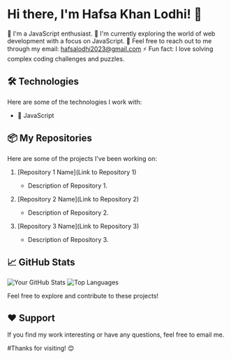# Hi there, I'm Hafsa Khan Lodhi! 👋

🚀 I'm a JavaScript enthusiast.
🌱 I'm currently exploring the world of web development with a focus on JavaScript.
💬 Feel free to reach out to me through my email: hafsalodhi2023@gmail.com
⚡ Fun fact: I love solving complex coding challenges and puzzles.

## 🛠️ Technologies

Here are some of the technologies I work with:

- 🔧 JavaScript

## 📦 My Repositories

Here are some of the projects I've been working on:

1. [Repository 1 Name](Link to Repository 1)
   - Description of Repository 1.

2. [Repository 2 Name](Link to Repository 2)
   - Description of Repository 2.

3. [Repository 3 Name](Link to Repository 3)
   - Description of Repository 3.

## 📈 GitHub Stats

![Your GitHub Stats](https://github-readme-stats.vercel.app/api?username=hafsalodhi2023&show_icons=true)
![Top Languages](https://github-readme-stats.vercel.app/api/top-langs/?username=hafsalodhi2023)

Feel free to explore and contribute to these projects!

## ❤️ Support

If you find my work interesting or have any questions, feel free to email me.

#Thanks for visiting! 😊
